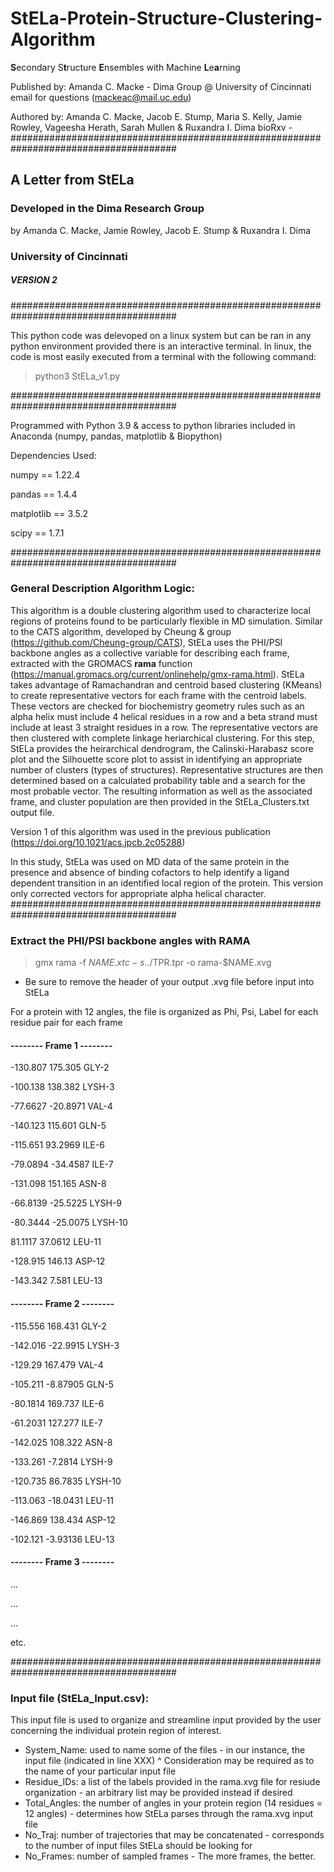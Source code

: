 # StELa-Protein-Structure-Clustering-Algorithm
**S**econdary S**t**ructure **E**nsembles with Machine **L**e**a**rning

Published by: Amanda C. Macke - Dima Group @ University of Cincinnati
email for questions (mackeac@mail.uc.edu)

Authored by: Amanda C. Macke, Jacob E. Stump, Maria S. Kelly, Jamie Rowley, Vageesha Herath, Sarah Mullen & Ruxandra I. Dima
bioRxv - 
###################################################################################### 
## A Letter from StELa 
### Developed in the Dima Research Group 
by Amanda C. Macke, Jamie Rowley, Jacob E. Stump & Ruxandra I. Dima
### University of Cincinnati  
##### VERSION 2
######################################################################################

This python code was delevoped on a linux system but can be ran in any python environment provided there is an interactive terminal. In linux, the code is most easily executed from a terminal with the following command: 

> python3 StELa_v1.py 

######################################################################################

Programmed with Python 3.9 & access to python libraries included in Anaconda (numpy, pandas, matplotlib & Biopython) 

Dependencies Used: 

numpy == 1.22.4 

pandas == 1.4.4 

matplotlib == 3.5.2

scipy == 1.7.1 

######################################################################################
### General Description Algorithm Logic: 
This algorithm is a double clustering algorithm used to characterize local regions of proteins found to be particularly flexible in MD simulation. Similar to the CATS algorithm, developed by Cheung & group (https://github.com/Cheung-group/CATS), StELa uses the PHI/PSI backbone angles as a collective variable for describing each frame, extracted with the GROMACS **rama** function (https://manual.gromacs.org/current/onlinehelp/gmx-rama.html). StELa takes advantage of Ramachandran and centroid based clustering (KMeans) to create representative vectors for each frame with the centroid labels. These vectors are checked for biochemistry geometry rules such as an alpha helix must include 4 helical residues in a row and a beta strand must include at least 3 straight residues in a row. The representative vectors are then clustered with complete linkage heriarchical clustering. For this step, StELa provides the heirarchical dendrogram, the Calinski-Harabasz score plot and the Silhouette score plot to assist in identifying an appropriate number of clusters (types of structures). Representative structures are then determined based on a calculated probability table and a search for the most probable vector. The resulting information as well as the associated frame, and cluster population are then provided in the StELa_Clusters.txt output file.

Version 1 of this algorithm was used in the previous publication (https://doi.org/10.1021/acs.jpcb.2c05288)

In this study, StELa was used on MD data of the same protein in the presence and absence of binding cofactors to help identify a ligand dependent transition in an identified local region of the protein. This version only corrected vectors for appropriate alpha helical character.
######################################################################################
### Extract the PHI/PSI backbone angles with RAMA
>gmx rama -f $NAME.xtc -s ../$TPR.tpr -o rama-$NAME.xvg

- Be sure to remove the header of your output .xvg file before input into StELa

For a protein with 12 angles, the file is organized as Phi, Psi, Label for each residue pair for each frame

#### -------- Frame 1 --------

-130.807  175.305  GLY-2

-100.138  138.382  LYSH-3

-77.6627  -20.8971  VAL-4

-140.123  115.601  GLN-5

-115.651  93.2969  ILE-6

-79.0894  -34.4587  ILE-7

-131.098  151.165  ASN-8

-66.8139  -25.5225  LYSH-9

-80.3444  -25.0075  LYSH-10

81.1117  37.0612  LEU-11

-128.915  146.13  ASP-12

-143.342  7.581  LEU-13

#### -------- Frame 2 --------

-115.556  168.431  GLY-2

-142.016  -22.9915  LYSH-3

-129.29  167.479  VAL-4

-105.211  -8.87905  GLN-5

-80.1814  169.737  ILE-6

-61.2031  127.277  ILE-7

-142.025  108.322  ASN-8

-133.261  -7.2814  LYSH-9

-120.735  86.7835  LYSH-10

-113.063  -18.0431  LEU-11

-146.869  138.434  ASP-12

-102.121  -3.93136  LEU-13

#### -------- Frame 3 --------

...

...

...

etc.

######################################################################################
### Input file (StELa_Input.csv): 
This input file is used to organize and streamline input provided by the user concerning the individual protein region of interest.
- System_Name: used to name some of the files - in our instance, the input file (indicated in line XXX)
   ^ Consideration may be required as to the name of your particular input file
- Residue_IDs: a list of the labels provided in the rama.xvg file for resiude organization - an arbitrary list may be provided instead if desired
- Total_Angles: the number of angles in your protein region (14 residues = 12 angles) - determines how StELa parses through the rama.xvg input file
- No_Traj: number of trajectories that may be concatenated - corresponds to the number of input files StELa should be looking for
- No_Frames: number of sampled frames - The more frames, the better.
